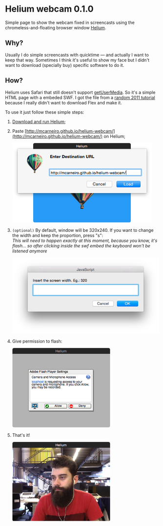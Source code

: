 # Helium webcam 0.1.0

Simple page to show the webcam fixed in screencasts using the chromeless-and-floating browser window [Helium](https://github.com/JadenGeller/Helium).

## Why?

Usually I do simple screencasts with quicktime — and actually I want to keep that way. Sometimes I think it's useful to show my face but I didn't want to download (specially buy) specific software to do it.

## How?

Helium uses Safari that still doesn't support [getUserMedia](http://caniuse.com/#search=getUserMedia). So it's a simple HTML page with a embeded SWF. I got the file from a [random 2011 tutorial](http://www.kirupa.com/flash/getting_started_with_the_webcam.htm) because I really didn't want to download Flex and make it.

To use it just follow these simple steps:

1. [Download and run Helium](https://github.com/JadenGeller/Helium/releases);

2. Paste [http://mcarneiro.github.io/helium-webcam/](http://mcarneiro.github.io/helium-webcam/) on Helium;

    ![](_help/ss1.png)

3. `(optional)` By default, window will be 320x240. If you want to change the width and keep the proportion, press "s":    
_This will need to happen exactly at this moment, because you know, it's flash... so after clicking inside the swf embed the keyboard won't be listened anymore_

    ![](_help/ss2.png)

4. Give permission to flash:

    ![](_help/ss3.png)

5. That's it!

    ![](_help/ss4.png)
